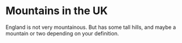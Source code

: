 Mountains in the UK
===================
England is not very mountainous.
But has some tall hills, and maybe a mountain or two depending on your definition.

